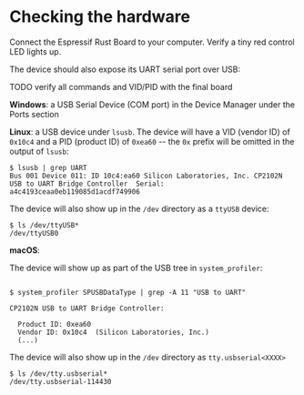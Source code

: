 # Checking the hardware

Connect the Espressif Rust Board to your computer. Verify a tiny red control LED lights up.

The device should also expose its UART serial port over USB:

TODO verify all commands and VID/PID with the final board

**Windows**: a USB Serial Device (COM port) in the Device Manager under the Ports section

**Linux**: a USB device under `lsusb`. The device will have a VID (vendor ID) of `0x10c4` and a PID (product ID) of `0xea60` -- the `0x` prefix will be omitted in the output of `lsusb`:

``` console
$ lsusb | grep UART
Bus 001 Device 011: ID 10c4:ea60 Silicon Laboratories, Inc. CP2102N USB to UART Bridge Controller  Serial: a4c4193ceaa0eb119085d1acdf749906
```

The device will also show up in the `/dev` directory as a `ttyUSB` device:

``` console
$ ls /dev/ttyUSB*
/dev/ttyUSB0
```

**macOS**:

The device will show up as part of the USB tree in `system_profiler`:

```console

$ system_profiler SPUSBDataType | grep -A 11 "USB to UART"

CP2102N USB to UART Bridge Controller:

  Product ID: 0xea60
  Vendor ID: 0x10c4  (Silicon Laboratories, Inc.)
  (...)
```

The device will also show up in the `/dev` directory as `tty.usbserial<XXXX>`

```console
$ ls /dev/tty.usbserial*
/dev/tty.usbserial-114430

```

